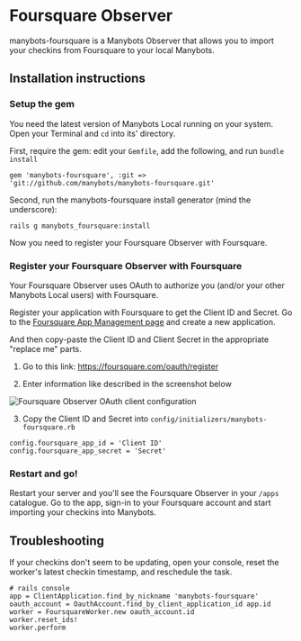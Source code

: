 # Foursquare Observer

manybots-foursquare is a Manybots Observer that allows you to import your checkins from Foursquare to your local Manybots.

## Installation instructions

### Setup the gem

You need the latest version of Manybots Local running on your system. Open your Terminal and `cd` into its' directory.

First, require the gem: edit your `Gemfile`, add the following, and run `bundle install`

    gem 'manybots-foursquare', :git => 'git://github.com/manybots/manybots-foursquare.git'

Second, run the manybots-foursquare install generator (mind the underscore):

    rails g manybots_foursquare:install

Now you need to register your Foursquare Observer with Foursquare.

### Register your Foursquare Observer with Foursquare

Your Foursquare Observer uses OAuth to authorize you (and/or your other Manybots Local users) with Foursquare. 

Register your application with Foursquare to get the Client ID and Secret. Go to the [Foursquare App Management page](https://foursquare.com/oauth/register) and create a new application.

And then copy-paste the Client ID and Client Secret in the appropriate "replace me" parts.

1. Go to this link: https://foursquare.com/oauth/register

2. Enter information like described in the screenshot below

<img src="https://img.skitch.com/20120423-dme5hmyaf2kb88g4c8gjgnkxbb.png" alt="Foursquare Observer OAuth client configuration">

3. Copy the Client ID and Secret into `config/initializers/manybots-foursquare.rb`
    
```
config.foursquare_app_id = 'Client ID'
config.foursquare_app_secret = 'Secret'
```

### Restart and go!

Restart your server and you'll see the Foursquare Observer in your `/apps` catalogue. Go to the app, sign-in to your Foursquare account and start importing your checkins into Manybots.

## Troubleshooting

If your checkins don't seem to be updating, open your console, reset the worker's latest checkin timestamp, and reschedule the task.

    # rails console
    app = ClientApplication.find_by_nickname 'manybots-foursquare'
    oauth_account = OauthAccount.find_by_client_application_id app.id
    worker = FoursquareWorker.new oauth_account.id
    worker.reset_ids!
    worker.perform
